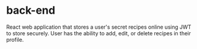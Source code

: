 # back-end


React web application that stores a user's secret recipes online using JWT to store securely. User has the ability to add, edit, or delete recipes in their profile.

